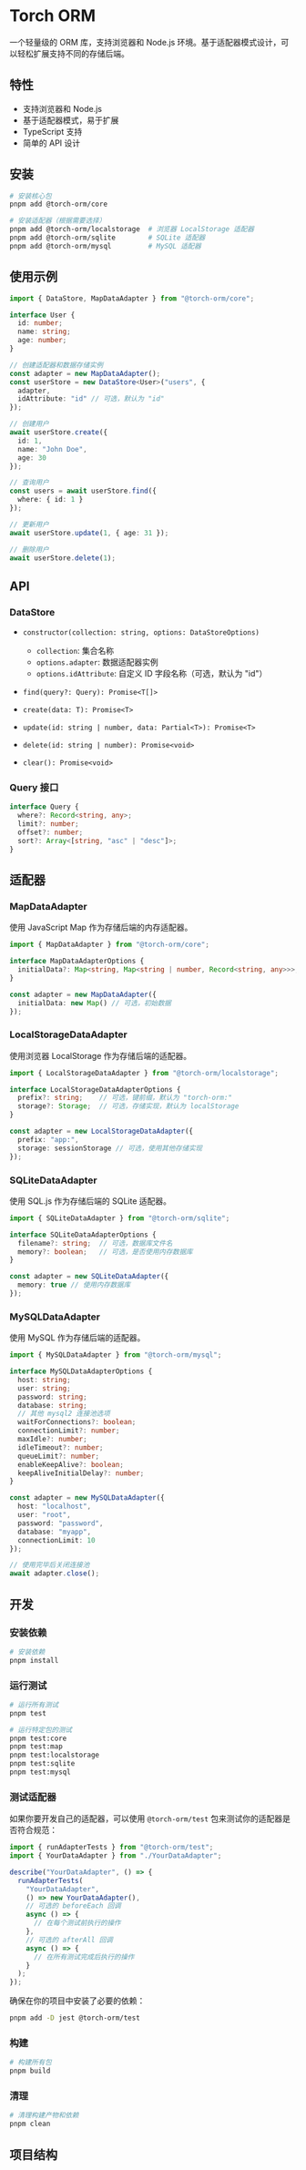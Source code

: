 # Torch ORM

一个轻量级的 ORM 库，支持浏览器和 Node.js 环境。基于适配器模式设计，可以轻松扩展支持不同的存储后端。

## 特性

- 支持浏览器和 Node.js
- 基于适配器模式，易于扩展
- TypeScript 支持
- 简单的 API 设计

## 安装

```bash
# 安装核心包
pnpm add @torch-orm/core

# 安装适配器（根据需要选择）
pnpm add @torch-orm/localstorage  # 浏览器 LocalStorage 适配器
pnpm add @torch-orm/sqlite        # SQLite 适配器
pnpm add @torch-orm/mysql         # MySQL 适配器
```

## 使用示例

```typescript
import { DataStore, MapDataAdapter } from "@torch-orm/core";

interface User {
  id: number;
  name: string;
  age: number;
}

// 创建适配器和数据存储实例
const adapter = new MapDataAdapter();
const userStore = new DataStore<User>("users", {
  adapter,
  idAttribute: "id" // 可选，默认为 "id"
});

// 创建用户
await userStore.create({
  id: 1,
  name: "John Doe",
  age: 30
});

// 查询用户
const users = await userStore.find({
  where: { id: 1 }
});

// 更新用户
await userStore.update(1, { age: 31 });

// 删除用户
await userStore.delete(1);
```

## API

### DataStore

- `constructor(collection: string, options: DataStoreOptions)`
  - `collection`: 集合名称
  - `options.adapter`: 数据适配器实例
  - `options.idAttribute`: 自定义 ID 字段名称（可选，默认为 "id"）

- `find(query?: Query): Promise<T[]>`
- `create(data: T): Promise<T>`
- `update(id: string | number, data: Partial<T>): Promise<T>`
- `delete(id: string | number): Promise<void>`
- `clear(): Promise<void>`

### Query 接口

```typescript
interface Query {
  where?: Record<string, any>;
  limit?: number;
  offset?: number;
  sort?: Array<[string, "asc" | "desc"]>;
}
```

## 适配器

### MapDataAdapter

使用 JavaScript Map 作为存储后端的内存适配器。

```typescript
import { MapDataAdapter } from "@torch-orm/core";

interface MapDataAdapterOptions {
  initialData?: Map<string, Map<string | number, Record<string, any>>>;
}

const adapter = new MapDataAdapter({
  initialData: new Map() // 可选，初始数据
});
```

### LocalStorageDataAdapter

使用浏览器 LocalStorage 作为存储后端的适配器。

```typescript
import { LocalStorageDataAdapter } from "@torch-orm/localstorage";

interface LocalStorageDataAdapterOptions {
  prefix?: string;    // 可选，键前缀，默认为 "torch-orm:"
  storage?: Storage;  // 可选，存储实现，默认为 localStorage
}

const adapter = new LocalStorageDataAdapter({
  prefix: "app:",
  storage: sessionStorage // 可选，使用其他存储实现
});
```

### SQLiteDataAdapter

使用 SQL.js 作为存储后端的 SQLite 适配器。

```typescript
import { SQLiteDataAdapter } from "@torch-orm/sqlite";

interface SQLiteDataAdapterOptions {
  filename?: string;  // 可选，数据库文件名
  memory?: boolean;   // 可选，是否使用内存数据库
}

const adapter = new SQLiteDataAdapter({
  memory: true // 使用内存数据库
});
```

### MySQLDataAdapter

使用 MySQL 作为存储后端的适配器。

```typescript
import { MySQLDataAdapter } from "@torch-orm/mysql";

interface MySQLDataAdapterOptions {
  host: string;
  user: string;
  password: string;
  database: string;
  // 其他 mysql2 连接池选项
  waitForConnections?: boolean;
  connectionLimit?: number;
  maxIdle?: number;
  idleTimeout?: number;
  queueLimit?: number;
  enableKeepAlive?: boolean;
  keepAliveInitialDelay?: number;
}

const adapter = new MySQLDataAdapter({
  host: "localhost",
  user: "root",
  password: "password",
  database: "myapp",
  connectionLimit: 10
});

// 使用完毕后关闭连接池
await adapter.close();
```

## 开发

### 安装依赖

```bash
# 安装依赖
pnpm install
```

### 运行测试

```bash
# 运行所有测试
pnpm test

# 运行特定包的测试
pnpm test:core
pnpm test:map
pnpm test:localstorage
pnpm test:sqlite
pnpm test:mysql
```

### 测试适配器

如果你要开发自己的适配器，可以使用 `@torch-orm/test` 包来测试你的适配器是否符合规范：

```typescript
import { runAdapterTests } from "@torch-orm/test";
import { YourDataAdapter } from "./YourDataAdapter";

describe("YourDataAdapter", () => {
  runAdapterTests(
    "YourDataAdapter",
    () => new YourDataAdapter(),
    // 可选的 beforeEach 回调
    async () => {
      // 在每个测试前执行的操作
    },
    // 可选的 afterAll 回调
    async () => {
      // 在所有测试完成后执行的操作
    }
  );
});
```

确保在你的项目中安装了必要的依赖：

```bash
pnpm add -D jest @torch-orm/test
```

### 构建

```bash
# 构建所有包
pnpm build
```

### 清理

```bash
# 清理构建产物和依赖
pnpm clean
```

## 项目结构

```